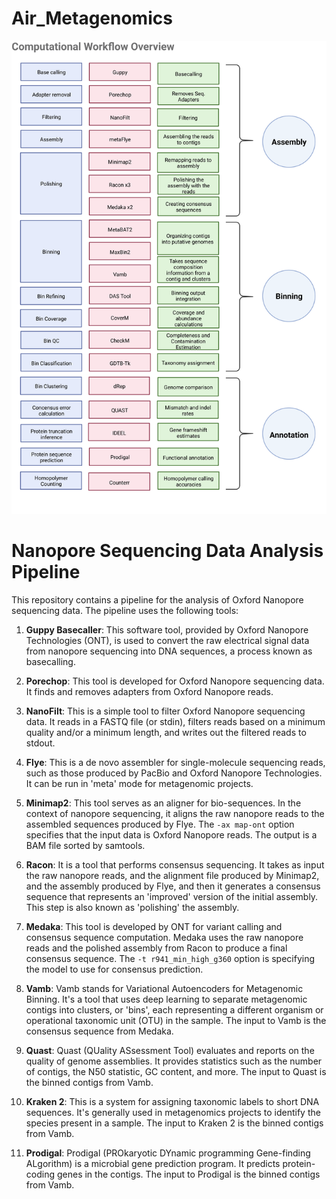 # Air_Metagenomics

![alt text](Workflow.png)

# Nanopore Sequencing Data Analysis Pipeline

This repository contains a pipeline for the analysis of Oxford Nanopore sequencing data. The pipeline uses the following tools:

1. **Guppy Basecaller**: This software tool, provided by Oxford Nanopore Technologies (ONT), is used to convert the raw electrical signal data from nanopore sequencing into DNA sequences, a process known as basecalling.

2. **Porechop**: This tool is developed for Oxford Nanopore sequencing data. It finds and removes adapters from Oxford Nanopore reads.

3. **NanoFilt**: This is a simple tool to filter Oxford Nanopore sequencing data. It reads in a FASTQ file (or stdin), filters reads based on a minimum quality and/or a minimum length, and writes out the filtered reads to stdout.

4. **Flye**: This is a de novo assembler for single-molecule sequencing reads, such as those produced by PacBio and Oxford Nanopore Technologies. It can be run in 'meta' mode for metagenomic projects.

5. **Minimap2**: This tool serves as an aligner for bio-sequences. In the context of nanopore sequencing, it aligns the raw nanopore reads to the assembled sequences produced by Flye. The `-ax map-ont` option specifies that the input data is Oxford Nanopore reads. The output is a BAM file sorted by samtools.

6. **Racon**: It is a tool that performs consensus sequencing. It takes as input the raw nanopore reads, and the alignment file produced by Minimap2, and the assembly produced by Flye, and then it generates a consensus sequence that represents an 'improved' version of the initial assembly. This step is also known as 'polishing' the assembly.

7. **Medaka**: This tool is developed by ONT for variant calling and consensus sequence computation. Medaka uses the raw nanopore reads and the polished assembly from Racon to produce a final consensus sequence. The `-t r941_min_high_g360` option is specifying the model to use for consensus prediction.

8. **Vamb**: Vamb stands for Variational Autoencoders for Metagenomic Binning. It's a tool that uses deep learning to separate metagenomic contigs into clusters, or 'bins', each representing a different organism or operational taxonomic unit (OTU) in the sample. The input to Vamb is the consensus sequence from Medaka.

9. **Quast**: Quast (QUality ASsessment Tool) evaluates and reports on the quality of genome assemblies. It provides statistics such as the number of contigs, the N50 statistic, GC content, and more. The input to Quast is the binned contigs from Vamb.

10. **Kraken 2**: This is a system for assigning taxonomic labels to short DNA sequences. It's generally used in metagenomics projects to identify the species present in a sample. The input to Kraken 2 is the binned contigs from Vamb.

11. **Prodigal**: Prodigal (PROkaryotic DYnamic programming Gene-finding ALgorithm) is a microbial gene prediction program. It predicts protein-coding genes in the contigs. The input to Prodigal is the binned contigs from Vamb.

